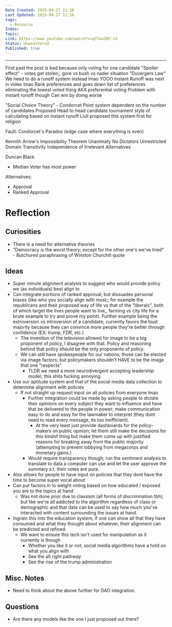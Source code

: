 ```yaml
---
Date Created: 2025-04-27 11:16
Last Updated: 2025-04-27 11:16
tags:
  - Resource
Index: 
Topic: 
Link: https://www.youtube.com/watch?v=qf7ws2DF-zk
Status: Unweathered
Published: true
---
```

---

First past the post is bad because only voting for one candidate
	"Spoiler effect" - votes get stolen;; gore vs bush vs nader situation
	"Duvergers Law"
	We need to do a runoff system instead lmao
YOOO Instant Runoff was next in video lmao
	Rank preferences and goes down list of preferences eliminating the lowest voted thing
	AKA preferential voting
Problem with instant runoff though
	Can win by doing worse

"Social Choice Theory" - Condorcet
	Point system dependent on the number of candidates
	Proposed Head to head candidate tournament style of calculating based on instant runoff
	Llull proposed this system first for religion

Fault: Condorcet's Paradox (edge case where everything is even)

Kennith Arrow's Impossibility Theorem
	Unanimaty
	No Dictators
	Unrestricted Domain
	Transitivity
	Independence of Irrelevant Alternatives

Duncan Black
- Median Voter has most power

Alternatives:
- Approval
- Ranked Approval


# Reflection
## Curiosities
- There is a need for alternative theories
- "Democracy is the worst theory; except for the other one's we've tried" - Butchured paraphrasing of Winston Churchill quote
## Ideas
- Super minute alignment analysis to suggest who would provide policy we (as individuals) best align to
- Can integrate portions of ranked approval; but dissuades personal biases (like who you socially align with most;; for example the republicans and their proposed way of life vs that of the "liberals", both of which target the lives people want to live,, farming vs city life for a brute example to try and prove my point). Further example being the extroversion vs introversion of a candidate; currently favors the loud majority because they can convince more people they're better through confidence (EX: trump, FDR, etc.)
	- The invention of the television allowed for image to be a big proponent of policy, I disagree with that. Policy and reasoning behind that policy should be the only proponents of policy.
	- We can still have spokespeople for our nations; those can be elected via image factors; but policymakers shouldn't HAVE to be the image that one "respects"
		- TLDR we need a more neurodivergent accepting leadership model; this shits fucking annoying.
- Use our aptitude system and that of the social media data collection to determine alignment with policies
	- If not straight up request input on all policies from everyone lmao
		- Further integration could be made by asking people to dictate their opinions on every subject they want to influence and have that be delivered to the people in power; make communication easy to do and easy for the lawmaker to interpret (they dont need to read every message, its too inefficient).
			- At the very least just provide dashboards for the policy-makers on public opinion; let them still make the decisions for this kindof thing but make them come up with justified reasons for breaking away from the public majority (attempting to prevent lobbying from megacorps and monetary gains.)
		- Would require transparency though; run the sentiment analysis to translate to data a computer can use and let the user approve the summary s.t. their votes are pure.
- Also allows for people to have input on policies that they dont have the time to become super vocal about
- Can put factors in to weight voting based on how educated / exposed you are to the topics at hand
	- Was not done prior due to classism (all forms of discrimination tbh); but like we're all addicted to the algorithm regardless of class or demographic and that data can be used to say how much you've interacted with content surrounding the issues at hand.
- Ingrain this into the education system; if one can show all that they have consumed and what they thought about whatever, their alignment can be predicted and refined. 
	- We want to ensure this tech isn't used for manipulation as it currently is though
		- Whether you like it or not; social media algorithms have a hold on what you align with
		- See the alt right pathway
		- See the rise of the trump administration

## Misc. Notes
- Need to think about the above further for DAO integration.

## Questions
- Are there any models like the one I just proposed out there?